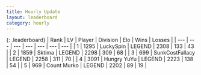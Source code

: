 ```yaml
---
title: Hourly Update
layout: leaderboard
category: hourly
---
```


{: .leaderboard}
| Rank | LV | Player | Division | Elo | Wins | Losses |
| --- | --- | --- | --- | --- | --- | --- |
| <span data-change="0">1</span> | 1295 | <span title="ID: 498412">LuckySpin</span> | LEGEND | <span data-change="0">2308</span> | <span data-change="0">133</span> | <span data-change="0">43</span> |
| <span data-change="0">2</span> | 1859 | <span title="ID: 353063">Sktima</span> | LEGEND | <span data-change="-5">2298</span> | <span data-change="3">309</span> | <span data-change="1">68</span> |
| <span data-change="0">3</span> | 699 | <span title="ID: 402846">SunkCostFallacy</span> | LEGEND | <span data-change="0">2258</span> | <span data-change="0">311</span> | <span data-change="0">70</span> |
| <span data-change="0">4</span> | 3091 | <span title="ID: 164871">Hungry YuYu</span> | LEGEND | <span data-change="0">2223</span> | <span data-change="0">138</span> | <span data-change="0">54</span> |
| <span data-change="0">5</span> | 969 | <span title="ID: 498323">Count Murko</span> | LEGEND | <span data-change="0">2202</span> | <span data-change="0">89</span> | <span data-change="0">19</span> |